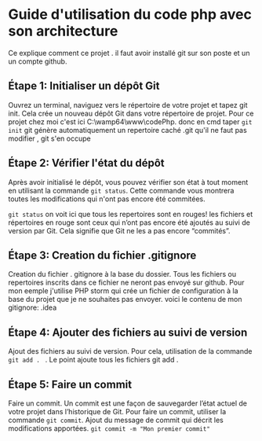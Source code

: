 # Guide d'utilisation du code php avec son architecture

Ce explique comment ce projet . il faut avoir installé git sur son poste et un un compte github.

## Étape 1: Initialiser un dépôt Git

Ouvrez un terminal, naviguez vers le répertoire de votre projet et tapez git init.
Cela crée un nouveau dépôt Git dans votre répertoire de projet.
Pour ce projet chez moi c'est ici C:\wamp64\www\codePhp.
donc en cmd
taper `git init`
git génère automatiquement un repertoire caché .git qu'il ne faut  pas modifier , git s'en occupe

## Étape 2: Vérifier l'état du dépôt

Après avoir initialisé le dépôt, vous pouvez vérifier son état à tout moment en utilisant la commande `git status`. Cette commande vous montrera toutes les modifications qui n'ont pas encore été commitées.

`git status`
on voit ici que tous les repertoires sont en rouges! 
les fichiers et répertoires en rouge sont ceux qui n’ont pas encore été ajoutés au suivi de version par Git. Cela signifie que Git ne les a pas encore “commités”.
 
## Étape 3: Creation du fichier .gitignore

Creation du fichier . gitignore à la base du dossier. Tous les fichiers ou repertoires inscrits dans ce fichier ne neront pas envoyé sur github. Pour mon eemple j'utilise PHP storm qui crée un fichier de configuration à la base du projet que je ne souhaites pas envoyer.
voici le contenu de mon gitignore:
.idea

## Étape 4: Ajouter des fichiers au suivi de version

Ajout des fichiers au suivi de version. Pour cela, utilisation de la commande `git add . ` . Le point ajoute tous les fichiers
git add .

## Étape 5: Faire un commit
Faire un commit. Un commit est une façon de sauvegarder l’état actuel de votre projet dans l’historique de Git. Pour faire un commit, utiliser la commande `git commit`.
Ajout du message de commit qui décrit les modifications apportées.
`git commit -m "Mon premier commit"`

##


##


##